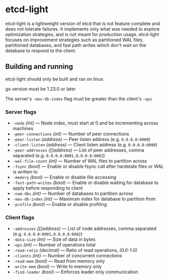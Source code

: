# etcd-light

etcd-light is a lightweight version of etcd that is not feature complete and does not tolerate failures. It implements only what was needed to explore optimization strategies, and is not meant for production usage. etcd-light focuses on improvement strategies such as partitioned WAL files, partitioned databases, and fast path writes which don't wait on the database to respond to the client.

## Building and running

etcd-light should only be built and ran on linux.

go version must be 1.23.0 or later

The server's `-max-db-index` flag must be greater than the client's `-ops`

### Server flags
- `-node` *(int)* — Node index, must start at 0 and be incrementing across machines
- `-peer-connections` *(int)* — Number of peer connections
- `-peer-listen` *(address)* — Peer listen address (e.g. `0.0.0.0:0000`)
- `-client-listen` *(address)* — Client listen address (e.g. `0.0.0.0:0000`)
- `-peer-addresses` *([]address)* — List of peer addresses, comma separated (e.g. `0.0.0.0:0001,0.0.0.0:0002`)
- `-wal-file-count` *(int)* — Number of WAL files to partition across
- `-fsync` *(bool)* — Enable or disable fsync call after hardstate files or WAL is written to
- `-memory` *(bool)* — Enable or disable file accessing
- `-fast-path-writes` *(bool)* — Enable or disable waiting for database to apply before responding to client
- `-num-dbs` *(int)* — Number of databases to partition across
- `-max-db-index` *(int)* — Maximum index for database to partition from
- `-profile` *(bool)* — Enable or disable profiling

### Client flags
- `-addresses` *([]address)* — List of node addresses, comma separated (e.g. `0.0.0.0:0001,0.0.0.0:0002`)
- `-data-size` *(int)* — Size of data in bytes
- `-ops` *(int)* — Number of operations total
- `-read-ratio` *(decimal)* — Ratio of read operations, *(0.0-1.0)*
- `-clients` *(int)* — Number of concurrent connections
- `-read-mem` *(bool)* — Read from memory only
- `-write-mem` *(bool)* — Write to memory only
- `-find-leader` *(bool)* — Enforces leader only communication